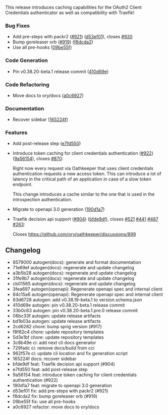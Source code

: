 This release introduces caching capabilities for the OAuth2 Client Credentials authenticator as well as compatibility with Traefik!

### Bug Fixes

- Add pre-steps with packr2 ([#921](https://github.com/ory/oathkeeper/issues/921)) ([d53ef01](https://github.com/ory/oathkeeper/commit/d53ef0123830060cec73d425fc9b3f7e93ada66d)), closes [#920](https://github.com/ory/oathkeeper/issues/920)
- Bump goreleaser orb ([#919](https://github.com/ory/oathkeeper/issues/919)) ([f8dcda2](https://github.com/ory/oathkeeper/commit/f8dcda26cca0489248739cbcb4133b959d4991fe))
- Use all pre-hooks ([09be55f](https://github.com/ory/oathkeeper/commit/09be55feddffc8ed483258ce3e250fc57528054f))

### Code Generation

- Pin v0.38.20-beta.1 release commit ([410d69e](https://github.com/ory/oathkeeper/commit/410d69edfca4cc3a83c1d819d648709ba438e74a))

### Code Refactoring

- Move docs to ory/docs ([a0c6927](https://github.com/ory/oathkeeper/commit/a0c69275fb6e768cfd07e4d467155f4cf95ebbb8))

### Documentation

- Recover sidebar ([165224f](https://github.com/ory/oathkeeper/commit/165224fdf6636d55b9fb71c81da9b13426b201f6))

### Features

- Add post-release step ([e7fd550](https://github.com/ory/oathkeeper/commit/e7fd55030b9408e863f497deeb3e8f1bf66a9855))
- Introduce token caching for client credentials authentication ([#922](https://github.com/ory/oathkeeper/issues/922)) ([9a56154](https://github.com/ory/oathkeeper/commit/9a56154161429f9080ed6204e61aaf3a1ab731a1)), closes [#870](https://github.com/ory/oathkeeper/issues/870):

  Right now every request via Oathkeeper that uses client credentials
  authentication requests a new access token. This can introduce a lot
  of latency in the critical path of an application in case of a slow
  token endpoint.

  This change introduces a cache similar to the one that is used in the
  introspection authentication.

- Migrate to openapi 3.0 generation ([190d1a7](https://github.com/ory/oathkeeper/commit/190d1a7d1319f216ca3c9e9289d5282733ecc88c))
- Traefik decision api support ([#904](https://github.com/ory/oathkeeper/issues/904)) ([bfde9df](https://github.com/ory/oathkeeper/commit/bfde9dfc6ef71762ab25289a0afbe6793899f312)), closes [#521](https://github.com/ory/oathkeeper/issues/521) [#441](https://github.com/ory/oathkeeper/issues/441) [#487](https://github.com/ory/oathkeeper/issues/487) [#263](https://github.com/ory/oathkeeper/issues/263):

  Closes https://github.com/ory/oathkeeper/discussions/899


## Changelog
* 8579000 autogen(docs): generate and format documentation
* 71e69ef autogen(docs): regenerate and update changelog
* a3b5b28 autogen(docs): regenerate and update changelog
* 31fe9b7 autogen(docs): regenerate and update changelog
* cb01565 autogen(docs): regenerate and update changelog
* 3fea697 autogen(openapi): Regenerate openapi spec and internal client
* 84c15a6 autogen(openapi): Regenerate openapi spec and internal client
* 83d6728 autogen: add v0.38.19-beta.1 to version.schema.json
* 410d69e autogen: pin v0.38.20-beta.1 release commit
* 33b0c63 autogen: pin v0.38.20-beta.1.pre.0 release commit
* 06bc33f autogen: update release artifacts
* bd1b03a autogen: update release artifacts
* 2cd6282 chore: bump sprig version (#917)
* f8f82c4 chore: update repository templates
* 5d3e1bf chore: update repository templates
* 3c8b49e ci: add next cli docs generator
* 729fadc ci: remove docs/build from cci
* 962f57e ci: update cli location and fix generation script
* 165224f docs: recover sidebar
* bfde9df feat: Traefik decision api support (#904)
* e7fd550 feat: add post-release step
* 9a56154 feat: introduce token caching for client credentials authentication (#922)
* 190d1a7 feat: migrate to openapi 3.0 generation
* d53ef01 fix: add pre-steps with packr2 (#921)
* f8dcda2 fix: bump goreleaser orb (#919)
* 09be55f fix: use all pre-hooks
* a0c6927 refactor: move docs to ory/docs
